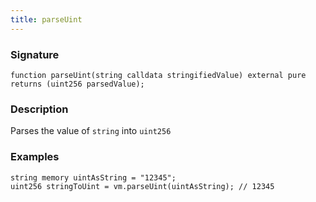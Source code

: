```yaml
---
title: parseUint
---
```


### Signature

```solidity
function parseUint(string calldata stringifiedValue) external pure returns (uint256 parsedValue);
```

### Description

Parses the value of `string` into `uint256`

### Examples

```solidity
string memory uintAsString = "12345";
uint256 stringToUint = vm.parseUint(uintAsString); // 12345
```
